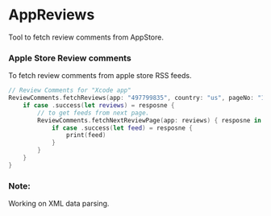 # AppReviews
Tool to fetch review comments from AppStore.

### Apple Store Review comments
To fetch review comments from apple store RSS feeds.
```swift
// Review Comments for "Xcode app" 
ReviewComments.fetchReviews(app: "497799835", country: "us", pageNo: "1", format: "json") { resposne in
    if case .success(let reviews) = resposne {
        // to get feeds from next page.
        ReviewComments.fetchNextReviewPage(app: reviews) { resposne in
            if case .success(let feed) = resposne {
                print(feed)
            }
        }
    }
}
```

### Note:
Working on XML data parsing.
